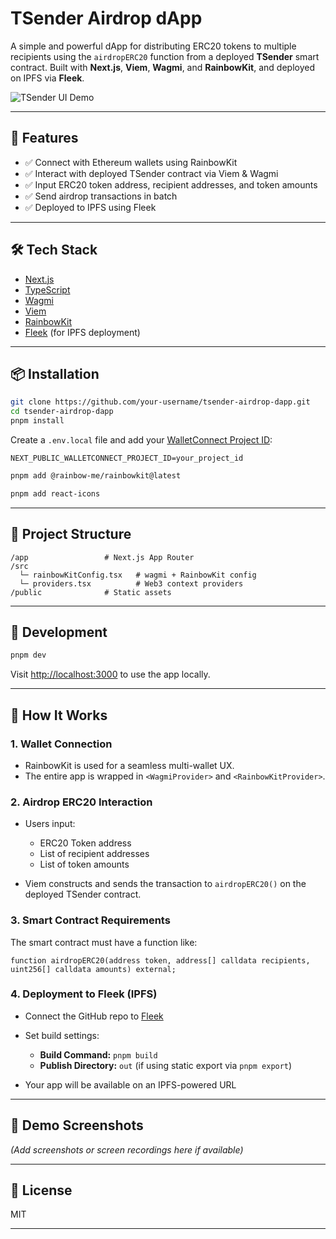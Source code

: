 # TSender Airdrop dApp

A simple and powerful dApp for distributing ERC20 tokens to multiple recipients using the `airdropERC20` function from a deployed **TSender** smart contract. Built with **Next.js**, **Viem**, **Wagmi**, and **RainbowKit**, and deployed on IPFS via **Fleek**.

![TSender UI Demo](public/images/demo.png)

---

## 🚀 Features

* ✅ Connect with Ethereum wallets using RainbowKit
* ✅ Interact with deployed TSender contract via Viem & Wagmi
* ✅ Input ERC20 token address, recipient addresses, and token amounts
* ✅ Send airdrop transactions in batch
* ✅ Deployed to IPFS using Fleek

---

## 🛠️ Tech Stack

* [Next.js](https://nextjs.org/)
* [TypeScript](https://www.typescriptlang.org/)
* [Wagmi](https://wagmi.sh/)
* [Viem](https://viem.sh/)
* [RainbowKit](https://www.rainbowkit.com/)
* [Fleek](https://fleek.xyz/) (for IPFS deployment)

---

## 📦 Installation

```bash
git clone https://github.com/your-username/tsender-airdrop-dapp.git
cd tsender-airdrop-dapp
pnpm install
```

Create a `.env.local` file and add your [WalletConnect Project ID](https://cloud.walletconnect.com):

```env
NEXT_PUBLIC_WALLETCONNECT_PROJECT_ID=your_project_id
```

```bash
pnpm add @rainbow-me/rainbowkit@latest
```

```bash
pnpm add react-icons
```

---

## 🧱 Project Structure

```
/app                 # Next.js App Router
/src
  └─ rainbowKitConfig.tsx   # wagmi + RainbowKit config
  └─ providers.tsx          # Web3 context providers
/public              # Static assets
```

---

## 🔧 Development

```bash
pnpm dev
```

Visit [http://localhost:3000](http://localhost:3000) to use the app locally.

---

## 🧪 How It Works

### 1. Wallet Connection

* RainbowKit is used for a seamless multi-wallet UX.
* The entire app is wrapped in `<WagmiProvider>` and `<RainbowKitProvider>`.

### 2. Airdrop ERC20 Interaction

* Users input:

  * ERC20 Token address
  * List of recipient addresses
  * List of token amounts
* Viem constructs and sends the transaction to `airdropERC20()` on the deployed TSender contract.

### 3. Smart Contract Requirements

The smart contract must have a function like:

```solidity
function airdropERC20(address token, address[] calldata recipients, uint256[] calldata amounts) external;
```

### 4. Deployment to Fleek (IPFS)

* Connect the GitHub repo to [Fleek](https://app.fleek.co/)
* Set build settings:

  * **Build Command:** `pnpm build`
  * **Publish Directory:** `out` (if using static export via `pnpm export`)
* Your app will be available on an IPFS-powered URL

---

## 📸 Demo Screenshots

*(Add screenshots or screen recordings here if available)*

---

## 📝 License

MIT

---

